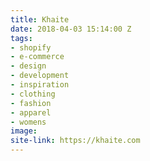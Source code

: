 ```yaml
---
title: Khaite
date: 2018-04-03 15:14:00 Z
tags:
- shopify
- e-commerce
- design
- development
- inspiration
- clothing
- fashion
- apparel
- womens
image: 
site-link: https://khaite.com
---
```


